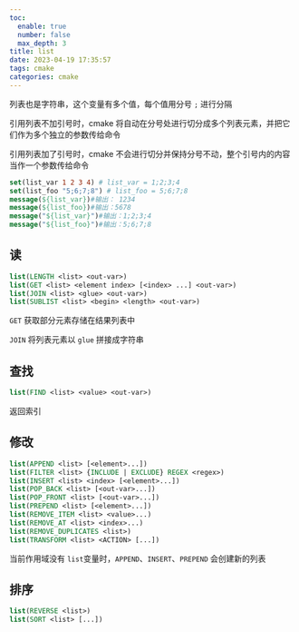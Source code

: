 ```yaml
---
toc:
  enable: true
  number: false
  max_depth: 3
title: list
date: 2023-04-19 17:35:57
tags: cmake
categories: cmake
---
```


列表也是字符串，这个变量有多个值，每个值用分号 `;` 进行分隔

引用列表不加引号时，cmake 将自动在分号处进行切分成多个列表元素，并把它们作为多个独立的参数传给命令

引用列表加了引号时，cmake 不会进行切分并保持分号不动，整个引号内的内容当作一个参数传给命令

```cmake
set(list_var 1 2 3 4) # list_var = 1;2;3;4
set(list_foo "5;6;7;8") # list_foo = 5;6;7;8
message(${list_var})#输出： 1234
message(${list_foo})#输出：5678
message("${list_var}")#输出：1;2;3;4
message("${list_foo}")#输出：5;6;7;8
```

## 读

```cmake
list(LENGTH <list> <out-var>)
list(GET <list> <element index> [<index> ...] <out-var>)
list(JOIN <list> <glue> <out-var>)
list(SUBLIST <list> <begin> <length> <out-var>)
```

`GET` 获取部分元素存储在结果列表中

`JOIN` 将列表元素以 `glue` 拼接成字符串

## 查找

```cmake
list(FIND <list> <value> <out-var>)
```

返回索引

## 修改

```cmake
list(APPEND <list> [<element>...])
list(FILTER <list> {INCLUDE | EXCLUDE} REGEX <regex>)
list(INSERT <list> <index> [<element>...])
list(POP_BACK <list> [<out-var>...])
list(POP_FRONT <list> [<out-var>...])
list(PREPEND <list> [<element>...])
list(REMOVE_ITEM <list> <value>...)
list(REMOVE_AT <list> <index>...)
list(REMOVE_DUPLICATES <list>)
list(TRANSFORM <list> <ACTION> [...])
```

当前作用域没有 `list`变量时，`APPEND`、`INSERT`、`PREPEND` 会创建新的列表 

## 排序

```cmake
list(REVERSE <list>)
list(SORT <list> [...])
```